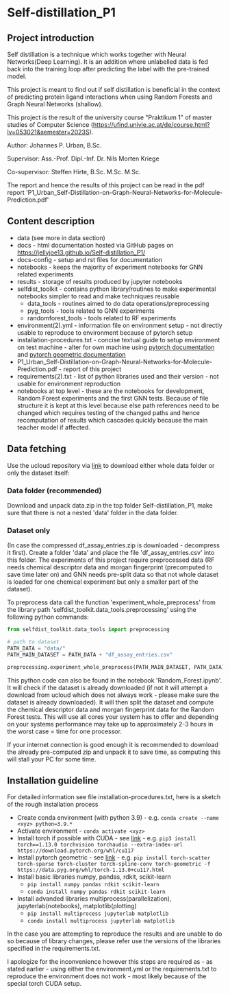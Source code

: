 # Self-distillation_P1

## Project introduction
Self distillation is a technique which works together with Neural Networks(Deep Learning). It is an addition where 
unlabelled data is fed back into the training loop after predicting the label with the pre-trained model.

This project is meant to find out if self distillation is beneficial in the context of predicting protein ligand
interactions when using Random Forests and Graph Neural Networks (shallow).

This project is the result of the university course "Praktikum 1" of master studies of Computer Science 
(https://ufind.univie.ac.at/de/course.html?lv=053021&semester=2023S).


Author: Johannes P. Urban, B.Sc.

Supervisor: Ass.-Prof. Dipl.-Inf. Dr. Nils Morten Kriege

Co-supervisor: Steffen Hirte, B.Sc. M.Sc. M.Sc.

The report and hence the results of this project can be read in the pdf report 
'P1_Urban_Self-Distillation-on-Graph-Neural-Networks-for-Molecule-Prediction.pdf'

## Content description
- data (see more in data section)
- docs - html documentation hosted via GitHub pages on https://jellyjoe13.github.io/Self-distillation_P1/
- docs-config - setup and rst files for documentation
- notebooks - keeps the majority of experiment notebooks for GNN related experiments
- results - storage of results produced by jupyter notebooks
- selfdist_toolkit - contains python library/routines to make experimental notebooks simpler to read and make techniques reusable
  - data_tools - routines aimed to do data operations/preprocessing
  - pyg_tools - tools related to GNN experiments
  - randomforest_tools - tools related to RF experiments 
- environment(2).yml - information file on environment setup - not directly usable to reproduce to environment because of pytorch setup 
- installation-procedures.txt - concise textual guide to setup environment on test machine - alter for own machine using 
  [pytorch documentation](https://pytorch.org/get-started/locally/) and [pytorch geometric documentation](https://pytorch-geometric.readthedocs.io/en/latest/install/installation.html)
- P1_Urban_Self-Distillation-on-Graph-Neural-Networks-for-Molecule-Prediction.pdf - report of this project
- requirements(2).txt - list of python libraries used and their version - not usable for environment reproduction
- notebooks at top level - these are the notebooks for development, Random Forest experiments and the first GNN tests.
Because of file structure it is kept at this level because else path references need to be changed which requires
testing of the changed paths and hence recomputation of results which cascades quickly because the main teacher model
if affected.

## Data fetching
Use the ucloud repository via [link](https://ucloud.univie.ac.at/index.php/s/XcnZ8q13sqQgraT) to download either whole 
data folder or only the dataset itself:

### Data folder (recommended)
Download and unpack data.zip in the top folder Self-distillation_P1, make sure that there is not a nested 'data' folder
in the data folder.

### Dataset only
(In case the compressed df_assay_entries.zip is downloaded - decompress it first).
Create a folder 'data' and place the file 'df_assay_entries.csv' into this folder. The experiments of this project 
require preprocessed data (RF needs chemical descriptor data and morgan fingerprint (precomputed to save time later on)
and GNN needs pre-split data so that not whole dataset is loaded for one chemical experiment but only a smaller part of
the dataset).

To preprocess data call the function 'experiment_whole_preprocess' from the library path 
'selfdist_toolkit.data_tools.preprocessing' using the following python commands:
```python
from selfdist_toolkit.data_tools import preprocessing

# path to dataset
PATH_DATA = "data/"
PATH_MAIN_DATASET = PATH_DATA + "df_assay_entries.csv"

preprocessing.experiment_whole_preprocess(PATH_MAIN_DATASET, PATH_DATA)
```
This python code can also be found in the notebook 'Random_Forest.ipynb'. It will check if the dataset is already
downloaded (if not it will attempt a download from ucloud which does not always work - please make sure the dataset is
already downloaded). It will then split the dataset and compute the chemical descriptor data and morgan fingerprint data
for the Random Forest tests. This will use all cores your system has to offer and depending on your systems performance
may take up to approximately 2-3 hours in the worst case = time for one processor.

If your internet connection is good enough it is recommended to download the already pre-computed zip and unpack it to 
save time, as computing this will stall your PC for some time.

## Installation guideline
For detailed information see file installation-procedures.txt, here is a sketch of the rough installation process
- Create conda environment (with python 3.9) - e.g. ```conda create --name <xyz> python=3.9.*```
- Activate environment - ```conda activate <xyz>```
- Install torch if possible with CUDA - see [link](https://pytorch.org/get-started/locally/) - e.g. ```pip3 install torch==1.13.0 torchvision torchaudio --extra-index-url https://download.pytorch.org/whl/cu117```
- Install pytorch geometric - see [link](https://pytorch-geometric.readthedocs.io/en/latest/install/installation.html) - e.g. ```pip install torch-scatter torch-sparse torch-cluster torch-spline-conv torch-geometric -f https://data.pyg.org/whl/torch-1.13.0+cu117.html```
- Install basic libraries numpy, pandas, rdkit, scikit-learn
  - ```pip install numpy pandas rdkit scikit-learn```
  - ```conda install numpy pandas rdkit scikit-learn```
- Install advanded libraries multiprocess(parallelization), jupyterlab(notebooks), matplotlib(plotting)
  - ```pip install multiprocess jupyterlab matplotlib```
  - ```conda install multiprocess jupyterlab matplotlib```

In the case you are attempting to reproduce the results and are unable to do so because of library changes, please refer
use the versions of the libraries specified in the requirements.txt.

I apologize for the inconvenience however this steps are required as - as stated earlier - using either the
environment.yml or the requirements.txt to reproduce the environment does not work - most likely because of the special
torch CUDA setup.